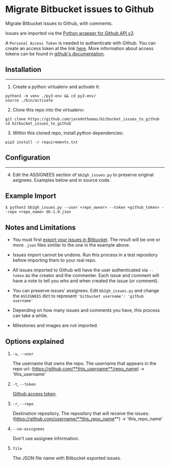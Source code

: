 
# Migrate Bitbucket issues to Github

Migrate Bitbucket issues to Github, with comments.

Issues are imported via the [Python wrapper for Github API v3](https://github.com/copitux/python-github3).

A `Personal Access Token` is needed to authenticate with Github. You can create an access token at the link [here](https://github.com/settings/tokens). 
More information about access tokens can be found in [github's documentation](https://docs.github.com/en/authentication/keeping-your-account-and-data-secure/creating-a-personal-access-token). 


## Installation
------------

1. Create a python virtualenv and activate it:

```
python3 -m venv ./py3-env && cd py3-env/
source ./bin/activate
```

2. Clone this repo into the virtualenv:

```
git clone https://github.com/jarednthomas/bitbucket_issues_to_github
cd bitbucket_issues_to_github
```

3. Within this cloned repo, install python dependencies: 

```
pip3 install -r requirements.txt
```

## Configuration
------------

4. Edit the ASSIGNEES section of `bb2gh_issues.py` to preserve original asignees. Examples below and in source code.

Example Import
-------

```
$ python3 bb2gh_issues.py --user <repo_owner> --token <github_token> --repo <repo_name> db-1.0.json
```


Notes and Limitations
---------------------------

- You must first [export your issues in Bitbucket](https://confluence.atlassian.com/display/BITBUCKET/Export+or+Import+Issue+Data). The result will be one or more `.json` files similar to the one in the example above.

- Issues import cannot be undone. Run this process in a test repository before importing them to your real repo.

- All issues imported to Github will have the user authenticated via `--token` as the creator and the commenter. Each issue and comment will have a note to tell you who and when created the issue (or comment).

- You can preserve issues' assignees. Edit `bb2gh_issues.py` and change the `ASSIGNEES` dict to represent `'bitbucket username': 'github username'`

- Depending on how many issues and comments you have, this process can take a while.

- Milestones and images are not imported.


Options explained
-----------------

1. `-u`, `--user`

    The username that owns the repo. The username that appears
    in the repo url: (https://github.com/**this_username**/repo_name) -> 'this_username'

1. `-t`, `--token`

    [Github access token](https://docs.github.com/en/authentication/keeping-your-account-and-data-secure/creating-a-personal-access-token).

1. `-r`, `--repo`

    Destination repository. The repository that will receive the issues: (https://github.com/username/**this_repo_name**) -> 'this_repo_name'

1. `--no-assignees`

    Don't use assignee information.

1. `file`

    The JSON file name with Bitbucket exported issues.
